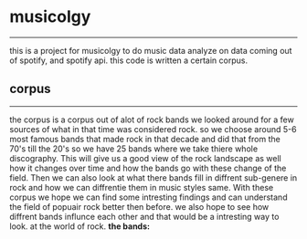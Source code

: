 # musicolgy
---
this is a project for musicolgy to do music data analyze on data coming out of spotify, and spotify api. this code is written a certain corpus.

## corpus
---
the corpus is a corpus out of alot of rock bands we looked around for a few sources of what in that time was considered rock. so we choose around 5-6 most famous bands that made rock in that decade and did that from the 70's till the 20's so we have 25 bands where we take thiere whole discography. This will give us a good view of the rock landscape as well how it changes over time and how the bands go with these change of the field. Then we can also look at what there bands fill in diffrent sub-genere in rock and how we can diffrentie them in music styles same. 
With these corpus we hope we can find some intresting findings and can understand the field of popuair rock better then before. we also hope to see how diffrent bands influnce each other and that would be a intresting way to look. at the world of rock.
**the bands:**

